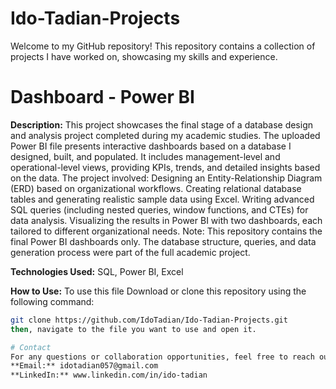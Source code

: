 # Ido-Tadian-Projects
Welcome to my GitHub repository! This repository contains a collection of projects I have worked on, showcasing my skills and experience.

# Dashboard - Power BI
**Description:**
This project showcases the final stage of a database design and analysis project completed during my academic studies.
The uploaded Power BI file presents interactive dashboards based on a database I designed, built, and populated.
It includes management-level and operational-level views, providing KPIs, trends, and detailed insights based on the data.
The project involved:
Designing an Entity-Relationship Diagram (ERD) based on organizational workflows.
Creating relational database tables and generating realistic sample data using Excel.
Writing advanced SQL queries (including nested queries, window functions, and CTEs) for data analysis.
Visualizing the results in Power BI with two dashboards, each tailored to different organizational needs.
Note:
This repository contains the final Power BI dashboards only.
The database structure, queries, and data generation process were part of the full academic project.

**Technologies Used:**
SQL, Power BI, Excel

**How to Use:** 
To use this file Download or clone this repository using the following command:
   ```bash
   git clone https://github.com/IdoTadian/Ido-Tadian-Projects.git
then, navigate to the file you want to use and open it.

# Contact
For any questions or collaboration opportunities, feel free to reach out:
**Email:** idotadian057@gmail.com
**LinkedIn:** www.linkedin.com/in/ido-tadian


